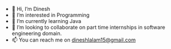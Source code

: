 - 👋 Hi, I’m Dinesh 
- 👀 I’m interested in Programming 
- 🌱 I’m currently learning Java
- 💞️ I’m looking to collaborate on part time internships in software engineering domain. 
- 📫 You can reach me on dineshlalam15@gmail.com

<!---
dineshlalam15/dineshlalam15 is a ✨ special ✨ repository because its `README.md` (this file) appears on your GitHub profile.
You can click the Preview link to take a look at your changes.
--->
